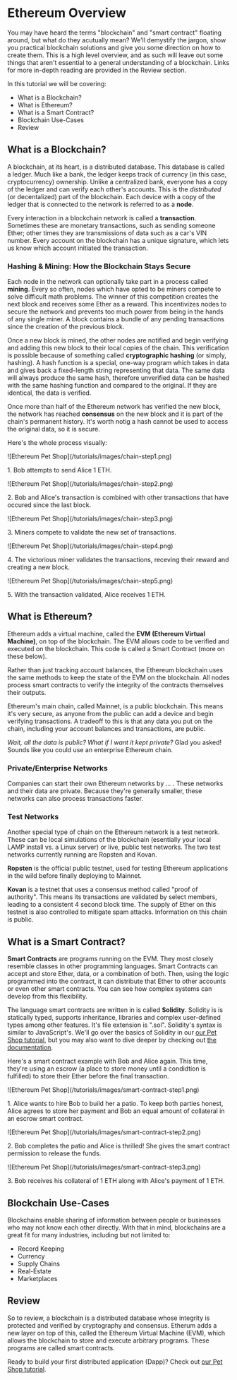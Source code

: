 # Ethereum Overview

You may have heard the terms "blockchain" and "smart contract" floating around, but what do they acutually mean? We'll demystify the jargon, show you practical blockchain solutions and give you some direction on how to create them. This is a high level overview, and as such will leave out some things that aren't essential to a general understanding of a blockchain. Links for more in-depth reading are provided in the Review section.

In this tutorial we will be covering:

*   What is a Blockchain?
*   What is Ethereum?
*   What is a Smart Contract?
*   Blockchain Use-Cases
*   Review

## What is a Blockchain?

A blockchain, at its heart, is a distributed database. This database is called a ledger. Much like a bank, the ledger keeps track of currency (in this case, cryptocurrency) ownership. Unlike a centralized bank, everyone has a copy of the ledger and can verify each other's accounts. This is the *distributed* (or decentalized) part of the blockchain. Each device with a copy of the ledger that is connected to the network is referred to as a **node**.

Every interaction in a blockchain network is called a **transaction**. Sometimes these are monetary transactions, such as sending someone Ether; other times they are transmissions of data such as a car's VIN number. Every account on the blockchain has a unique signature, which lets us know which account initiated the transaction.

### Hashing & Mining: How the Blockchain Stays Secure

Each node in the network can optionally take part in a process called **mining**. Every so often, nodes which have opted to be miners compete to solve difficult math problems. The winner of this competition creates the next block and receives some Ether as a reward. This incentivizes nodes to secure the network and prevents too much power from being in the hands of any single miner. A block contains a bundle of any pending transactions since the creation of the previous block.

Once a new block is mined, the other nodes are notified and begin verifying and adding this new block to their local copies of the chain. This verification is possible because of something called **cryptographic hashing** (or simply, hashing). A hash function is a special, one-way program which takes in data and gives back a fixed-length string representing that data. The same data will always produce the same hash, therefore unverified data can be hashed with the same hashing function and compared to the original. If they are identical, the data is verified.

Once more than half of the Ethereum network has verified the new block, the network has reached **consensus** on the new block and it is part of the chain's permanent history. It's worth notig a hash cannot be used to access the original data, so it is secure.

Here's the whole process visually:

<div class="container container-steps text-center">
<div class="row">
  <div class="col-lg-4">
    ![Ethereum Pet Shop](/tutorials/images/chain-step1.png)
    <p>1. Bob attempts to send Alice 1 ETH.</p>
  </div>

  <div class="col-lg-4">
    ![Ethereum Pet Shop](/tutorials/images/chain-step2.png)
    <p>2. Bob and Alice's transaction is combined with other transactions that have occured since the last block.</p>
  </div>

  <div class="col-lg-4">
    ![Ethereum Pet Shop](/tutorials/images/chain-step3.png)
    <p>3. Miners compete to validate the new set of transactions.</p>
  </div>
</div>

<div class="row">
  <div class="col-lg-4 col-lg-offset-2">
    ![Ethereum Pet Shop](/tutorials/images/chain-step4.png)
    <p>4. The victorious miner validates the transactions, receving their reward and creating a new block.</p>
  </div>

  <div class="col-lg-4">
    ![Ethereum Pet Shop](/tutorials/images/chain-step5.png)
    <p>5. With the transaction validated, Alice receives 1 ETH.</p>
  </div>
</div>
</div>

## What is Ethereum?

Ethereum adds a virtual machine, called the **EVM (Ethereum Virtual Machine)**, on top of the blockchain. The EVM allows code to be verified and executed on the blockchain. This code is called a Smart Contract (more on these below).

Rather than just tracking account balances, the Ethereum blockchain uses the same methods to keep the state of the EVM on the blockchain. All nodes process smart contracts to verify the integrity of the contracts themselves their outputs.

Ethereum's main chain, called Mainnet, is a public blockchain. This means it's very secure, as anyone from the public can add a device and begin verifying transactions. A tradeoff to this is that any data you put on the chain, including your account balances and transactions, are public.

*Wait, all the data is public? What if I want it kept private?* Glad you asked! Sounds like you could use an enterprise Ethereum chain.

### Private/Enterprise Networks

Companies can start their own Ethereum networks by ... . These networks and their data are private. Because they're generally smaller, these networks can also process transactions faster.

### Test Networks

Another special type of chain on the Ethereum network is a test network. These can be local simulations of the blockchain (esentially your local LAMP install vs. a Linux server) or live, public test networks. The two test networks currently running are Ropsten and Kovan.

**Ropsten** is the official public testnet, used for testing Ethereum applications in the wild before finally deploying to Mainnet.

**Kovan** is a testnet that uses a consensus method called "proof of authority". This means its transactions are validated by select members, leading to a consistent 4 second block time. The supply of Ether on this testnet is also controlled to mitigate spam attacks. Information on this chain is public.

## What is a Smart Contract?

**Smart Contracts** are programs running on the EVM. They most closely resemble classes in other programming languages. Smart Contracts can accept and store Ether, data, or a combination of both. Then, using the logic programmed into the contract, it can distribute that Ether to other accounts or even other smart contracts. You can see how complex systems can develop from this flexibility.

The language smart contracts are written in is called **Solidity**. Solidity is is statically typed, supports inheritance, libraries and complex user-defined types among other features. It's file extension is ".sol". Solidity's syntax is similar to JavaScript's. We'll go over the basics of Solidity in our [our Pet Shop tutorial](/tutorials/pet-shop), but you may also want to dive deeper by checking out [the documentation](https://solidity.readthedocs.io/en/develop/).

Here's a smart contract example with Bob and Alice again. This time, they're using an escrow (a place to store money until a condidtion is fulfilled) to store their Ether before the final transaction.

<div class="container container-steps text-center">
<div class="row">
  <div class="col-lg-4">
    ![Ethereum Pet Shop](/tutorials/images/smart-contract-step1.png)
    <p>1. Alice wants to hire Bob to build her a patio. To keep both parties honest, Alice agrees to store her payment and Bob an equal amount of collateral in an escrow smart contract.</p>
  </div>

  <div class="col-lg-4">
    ![Ethereum Pet Shop](/tutorials/images/smart-contract-step2.png)
    <p>2. Bob completes the patio and Alice is thrilled! She gives the smart contract permission to release the funds.</p>
  </div>

  <div class="col-lg-4">
    ![Ethereum Pet Shop](/tutorials/images/smart-contract-step3.png)
    <p>3. Bob receives his collateral of 1 ETH along with Alice's payment of 1 ETH.</p>
  </div>
</div>
</div>

## Blockchain Use-Cases

Blockchains enable sharing of information between people or businesses who may not know each other directly. With that in mind, blockchains are a great fit for many industries, including but not limited to:

*   Record Keeping
*   Currency
*   Supply Chains
*   Real-Estate
*   Marketplaces

## Review

So to review, a blockchain is a distributed database whose integrity is protected and verified by cryptography and consensus. Etherum adds a new layer on top of this, called the Ethereum Virtual Machine (EVM), which allows the blockchain to store and execute arbitrary programs. These programs are called smart contracts.

Ready to build your first distributed application (Dapp)? Check out [our Pet Shop tutorial](/tutorials/pet-shop).
